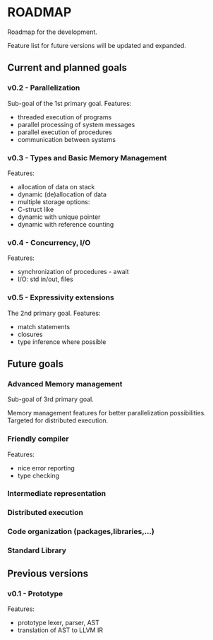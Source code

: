 # ROADMAP
Roadmap for the development. 

Feature list for future versions will be updated and expanded.


## Current and planned goals
### v0.2 - Parallelization
Sub-goal of the 1st primary goal.
Features:
 * threaded execution of programs
 * parallel processing of system messages
 * parallel execution of procedures
 * communication between systems

### v0.3 - Types and Basic Memory Management
Features:
 * allocation of data on stack
 * dynamic (de)allocation of data
 * multiple storage options:
  *  C-struct like
  *  dynamic with unique pointer
  *  dynamic with reference counting

### v0.4 - Concurrency, I/O
Features:
 * synchronization of procedures - await
 * I/O: std in/out, files

### v0.5 - Expressivity extensions
The 2nd primary goal. 
Features:
 * match statements
 * closures
 * type inference where possible


## Future goals
### Advanced Memory management
Sub-goal of 3rd primary goal.

Memory management features for better parallelization possibilities.
Targeted for distributed execution.

### Friendly compiler
Features:
 * nice error reporting
 * type checking

### Intermediate representation
### Distributed execution
### Code organization (packages,libraries,...)
### Standard Library


## Previous versions
### v0.1 - Prototype
Features:
 * prototype lexer, parser, AST
 * translation of AST to LLVM IR

